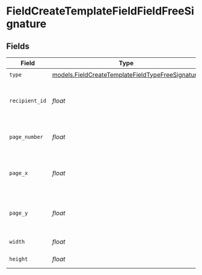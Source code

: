 # FieldCreateTemplateFieldFieldFreeSignature


## Fields

| Field                                                                                                      | Type                                                                                                       | Required                                                                                                   | Description                                                                                                |
| ---------------------------------------------------------------------------------------------------------- | ---------------------------------------------------------------------------------------------------------- | ---------------------------------------------------------------------------------------------------------- | ---------------------------------------------------------------------------------------------------------- |
| `type`                                                                                                     | [models.FieldCreateTemplateFieldTypeFreeSignature](../models/fieldcreatetemplatefieldtypefreesignature.md) | :heavy_check_mark:                                                                                         | N/A                                                                                                        |
| `recipient_id`                                                                                             | *float*                                                                                                    | :heavy_check_mark:                                                                                         | The ID of the recipient to create the field for.                                                           |
| `page_number`                                                                                              | *float*                                                                                                    | :heavy_check_mark:                                                                                         | The page number the field will be on.                                                                      |
| `page_x`                                                                                                   | *float*                                                                                                    | :heavy_check_mark:                                                                                         | The X coordinate of where the field will be placed.                                                        |
| `page_y`                                                                                                   | *float*                                                                                                    | :heavy_check_mark:                                                                                         | The Y coordinate of where the field will be placed.                                                        |
| `width`                                                                                                    | *float*                                                                                                    | :heavy_check_mark:                                                                                         | The width of the field.                                                                                    |
| `height`                                                                                                   | *float*                                                                                                    | :heavy_check_mark:                                                                                         | The height of the field.                                                                                   |